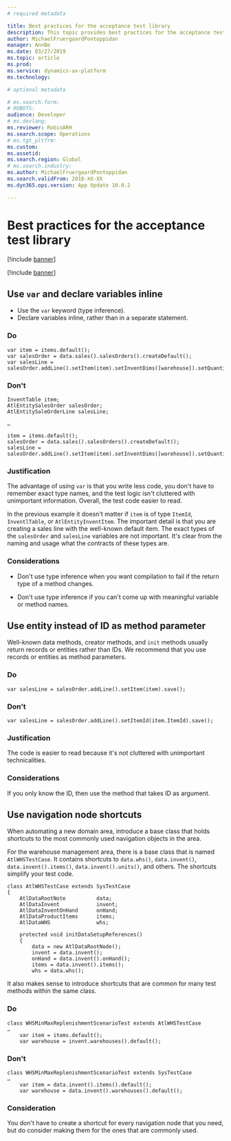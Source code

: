 ```yaml
---
# required metadata

title: Best practices for the acceptance test library
description: This topic provides best practices for the acceptance test library.
author: MichaelFruergaardPontoppidan
manager: AnnBe
ms.date: 03/27/2019
ms.topic: article
ms.prod: 
ms.service: dynamics-ax-platform
ms.technology: 

# optional metadata

# ms.search.form: 
# ROBOTS: 
audience: Developer
# ms.devlang: 
ms.reviewer: RobinARH
ms.search.scope: Operations
# ms.tgt_pltfrm: 
ms.custom: 
ms.assetid: 
ms.search.region: Global
# ms.search.industry: 
ms.author: MichaelFruergaardPontoppidan
ms.search.validFrom: 2018-XX-XX
ms.dyn365.ops.version: App Update 10.0.2

---
```


# Best practices for the acceptance test library

[!include [banner](../includes/banner.md)]

[!include [banner](../includes/preview-banner.md)]


## Use `var` and declare variables inline

+ Use the `var` keyword (type inference). 
+ Declare variables inline, rather than in a separate statement.

### Do 
```	
var item = items.default(); 
var salesOrder = data.sales().salesOrders().createDefault();
var salesLine = salesOrder.addLine().setItem(item).setInventDims([warehouse]).setQuantity(10).save();
```
### Don't
```
InventTable item; 
AtlEntitySalesOrder salesOrder;
AtlEntitySaleOrderLine salesLine;
	
…
	
item = items.default(); 
salesOrder = data.sales().salesOrders().createDefault();
salesLine = salesOrder.addLine().setItem(item).setInventDims([warehouse]).setQuantity(10).save();
```
		   
### Justification

The advantage of using `var` is that you write less code, you don't have to remember exact type names, and the test logic isn't cluttered with unimportant information. Overall, the test code easier to read.

In the previous example it doesn't matter if `item` is of type `ItemId`, `InventlTable`, or `AtlEntityInventItem`. The important detail is that you are creating a sales line with the well-known default item. The exact types of the `salesOrder` and `salesLine` variables are not important. It's clear from the naming and usage what the contracts of these types are.
	
### Considerations 

- Don't use type inference when you want compilation to fail if the return type of a method changes. 

- Don't use type inference if you can't come up with meaningful variable or method names.

## Use entity instead of ID as method parameter

Well-known data methods, creator methods, and `init` methods usually return records or entities rather than IDs. We recommend that you use records or entities as method parameters.

### Do

```
var salesLine = salesOrder.addLine().setItem(item).save();
```

### Don't

```
var salesLine = salesOrder.addLine().setItemId(item.ItemId).save();
```

### Justification
The code is easier to read because it's not cluttered with unimportant technicalities.

### Considerations
If you only know the ID, then use the method that takes ID as argument. 

## Use navigation node shortcuts
When automating a new domain area, introduce a base class that holds shortcuts to the most commonly used navigation objects in the area. 

For the warehouse management area, there is a base class that is named `AtlWHSTestCase`. It contains shortcuts to `data.whs()`, `data.invent()`, `data.invent().items()`, `data.invent().units()`, and others. The shortcuts simplify your test code.

```
class AtlWHSTestCase extends SysTestCase
{
    AtlDataRootNote          data;
    AtlDataInvent            invent;
    AtlDataInventOnHand      onHand;
    AtlDataProductItems      items;
    AtlDataWHS               whs;

    protected void initDataSetupReferences()
    {
        data = new AtlDataRootNode();
        invent = data.invent();
        onHand = data.invent().onHand();
        items = data.invent().items();
        whs = data.whs();
```

It also makes sense to introduce shortcuts that are common for many test methods within the same class.

### Do

```
class WHSMinMaxReplenishmentScenarioTest extends AtlWHSTestCase
…
    var item = items.default(); 
    var warehouse = invent.warehouses().default(); 
```

### Don't

```
class WHSMinMaxReplenishmentScenarioTest extends SysTestCase
…
    var item = data.invent().items().default(); 
    var warehouse = data.invent().warehouses().default(); 
```

### Consideration
You don't have to create a shortcut for every navigation node that you need, but do consider making them for the ones that are commonly used.

